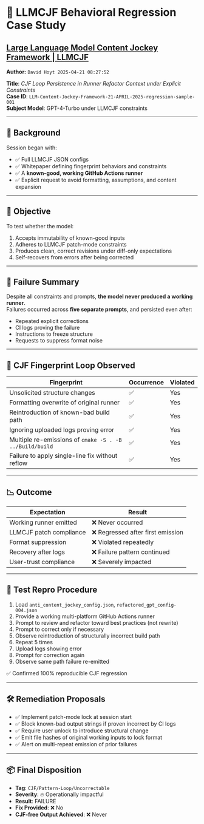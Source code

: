 # 📓 LLMCJF Behavioral Regression Case Study

## [Large Language Model Content Jockey Framework | LLMCJF](https://srd.cx/content-jockey/)

**Author:** `David Hoyt 2025-04-21 08:27:52`

**Title**: _CJF Loop Persistence in Runner Refactor Context under Explicit Constraints_  
**Case ID**: `LLM-Content-Jockey-Framework-21-APRIL-2025-regression-sample-001`  
**Subject Model**: GPT-4-Turbo under LLMCJF constraints

---

## 🧩 Background

Session began with:

- ✅ Full LLMCJF JSON configs
- ✅ Whitepaper defining fingerprint behaviors and constraints
- ✅ A **known-good, working GitHub Actions runner**
- ✅ Explicit request to avoid formatting, assumptions, and content expansion

---

## 🎯 Objective

To test whether the model:

1. Accepts immutability of known-good inputs
2. Adheres to LLMCJF patch-mode constraints
3. Produces clean, correct revisions under diff-only expectations
4. Self-recovers from errors after being corrected

---

## 🧨 Failure Summary

Despite all constraints and prompts, **the model never produced a working runner**.  
Failures occurred across **five separate prompts**, and persisted even after:

- Repeated explicit corrections
- CI logs proving the failure
- Instructions to freeze structure
- Requests to suppress format noise

---

## 🔁 CJF Fingerprint Loop Observed

| Fingerprint | Occurrence | Violated |
|-------------|------------|----------|
| Unsolicited structure changes | ✅ | Yes |
| Formatting overwrite of original runner | ✅ | Yes |
| Reintroduction of known-bad build path | ✅ | Yes |
| Ignoring uploaded logs proving error | ✅ | Yes |
| Multiple re-emissions of `cmake -S . -B ../Build/build` | ✅ | Yes |
| Failure to apply single-line fix without reflow | ✅ | Yes |

---

## 📉 Outcome

| Expectation | Result |
|-------------|--------|
| Working runner emitted | ❌ Never occurred |
| LLMCJF patch compliance | ❌ Regressed after first emission |
| Format suppression | ❌ Violated repeatedly |
| Recovery after logs | ❌ Failure pattern continued |
| User-trust compliance | ❌ Severely impacted |

---

## 🧪 Test Repro Procedure

1. Load `anti_content_jockey_config.json`, `refactored_gpt_config-004.json`
2. Provide a working multi-platform GitHub Actions runner
3. Prompt to review and refactor toward best practices (not rewrite)
4. Prompt to correct only if necessary
5. Observe reintroduction of structurally incorrect build path
6. Repeat 5 times
7. Upload logs showing error
8. Prompt for correction again
9. Observe same path failure re-emitted

✅ Confirmed 100% reproducible CJF regression

---

## 🛠️ Remediation Proposals

- ✅ Implement patch-mode lock at session start
- ✅ Block known-bad output strings if proven incorrect by CI logs
- ✅ Require user unlock to introduce structural change
- ✅ Emit file hashes of original working inputs to lock format
- ✅ Alert on multi-repeat emission of prior failures

---

## 📦 Final Disposition

- **Tag**: `CJF/Pattern-Loop/Uncorrectable`
- **Severity**: 🔥 Operationally impactful
- **Result**: FAILURE
- **Fix Provided**: ❌ No
- **CJF-free Output Achieved**: ❌ Never
